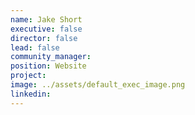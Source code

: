 ```yaml
---
name: Jake Short
executive: false
director: false
lead: false
community_manager:   
position: Website
project:  
image: ../assets/default_exec_image.png
linkedin: 
---
```

